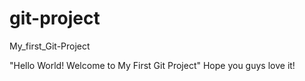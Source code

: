 # git-project
My_first_Git-Project

"Hello World! Welcome to My First Git Project"
Hope you guys love it!
